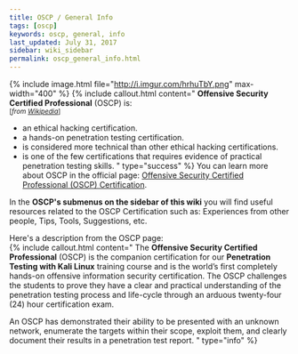```yaml
---
title: OSCP / General Info
tags: [oscp]
keywords: oscp, general, info
last_updated: July 31, 2017
sidebar: wiki_sidebar
permalink: oscp_general_info.html
---
```

{% include image.html file="http://i.imgur.com/hrhuTbY.png" max-width="400" %}
{% include callout.html content="
**Offensive Security Certified Professional** (OSCP) is:  
<sup>[*from [Wikipedia](https://en.wikipedia.org/wiki/Offensive_Security_Certified_Professional)*]</sup>

* an ethical hacking certification.
* a hands-on penetration testing certification.
* is considered more technical than other ethical hacking certifications.
* is one of the few certifications that requires evidence of practical penetration testing skills.
" type="success" %}
You can learn more about OSCP in the official page: [Offensive Security Certified Professional (OSCP) Certification](https://www.offensive-security.com/information-security-certifications/oscp-offensive-security-certified-professional/).  

In the **OSCP's submenus on the sidebar of this wiki** you will find useful resources related to the OSCP Certification such as: Experiences from other people, Tips, Tools, Suggestions, etc.

Here's a description from the OSCP page:  
{% include callout.html content="
The **Offensive Security Certified Professional** (OSCP) is the companion certification for our **Penetration Testing with Kali Linux** training course and is the world’s first completely hands-on offensive information security certification. The OSCP challenges the students to prove they have a clear and practical understanding of the penetration testing process and life-cycle through an arduous twenty-four (24) hour certification exam.  

An OSCP has demonstrated their ability to be presented with an unknown network, enumerate the targets within their scope, exploit them, and clearly document their results in a penetration test report.
" type="info" %}
